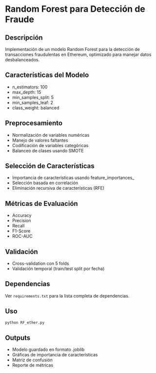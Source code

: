 # Random Forest para Detección de Fraude

## Descripción
Implementación de un modelo Random Forest para la detección de transacciones fraudulentas en Ethereum, optimizado para manejar datos desbalanceados.

## Características del Modelo
- n_estimators: 100
- max_depth: 15
- min_samples_split: 5
- min_samples_leaf: 2
- class_weight: balanced

## Preprocesamiento
- Normalización de variables numéricas
- Manejo de valores faltantes
- Codificación de variables categóricas
- Balanceo de clases usando SMOTE

## Selección de Características
- Importancia de características usando feature_importances_
- Selección basada en correlación
- Eliminación recursiva de características (RFE)

## Métricas de Evaluación
- Accuracy
- Precision
- Recall
- F1-Score
- ROC-AUC

## Validación
- Cross-validation con 5 folds
- Validación temporal (train/test split por fecha)

## Dependencias
Ver `requirements.txt` para la lista completa de dependencias.

## Uso
```python
python RF_ether.py
```

## Outputs
- Modelo guardado en formato .joblib
- Gráficas de importancia de características
- Matriz de confusión
- Reporte de métricas
